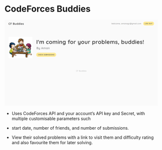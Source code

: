 # CodeForces Buddies

![Codeforces Buddies](public/Home.png)


- Uses CodeForces API and your account’s API key and Secret, with multiple customisable parameters such 
- start date, number of friends, and number of submissions.

- View their solved problems with a link to visit them and difficulty rating and also favourite them for later solving.
